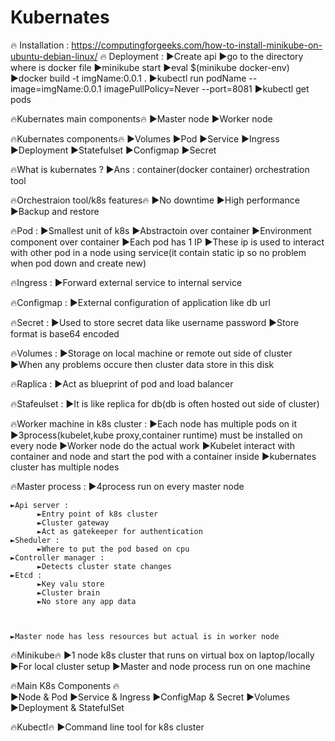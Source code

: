 # Kubernates

🔥 Installation : https://computingforgeeks.com/how-to-install-minikube-on-ubuntu-debian-linux/
🔥 Deployment : 
	►Create api
	►go to the directory where is docker file
	►minikube start
	►eval $(minikube docker-env)
	►docker build -t imgName:0.0.1 .
	►kubectl run podName --image=imgName:0.0.1 imagePullPolicy=Never --port=8081
	►kubectl get pods


🔥Kubernates main components🔥
	►Master node
	►Worker node


🔥Kubernates components🔥
	►Volumes
	►Pod
	►Service
	►Ingress
	►Deployment
	►Statefulset
	►Configmap
	►Secret



🔥What is kubernates ?
	►Ans : container(docker container) orchestration tool



 
🔥Orchestraion tool/k8s features🔥
	►No downtime
	►High performance
	►Backup and restore



🔥Pod : 
	►Smallest unit of k8s
	►Abstractoin over container
	►Environment component over container
	►Each pod has 1 IP
	►These ip is used to interact with other pod in a node using service(it contain static ip so no problem when pod down and create new)



🔥Ingress :
	►Forward external service to internal service



🔥Configmap :
	►External configuration of application like db url 



🔥Secret :
	►Used to store secret data like username password
	►Store format is base64 encoded


🔥Volumes :
	►Storage on local machine or remote out side of cluster
	►When any problems occure then cluster data store in this disk


🔥Raplica :
	►Act as blueprint of pod and load balancer


🔥Stafeulset :
	►It is like replica for db(db is often hosted out side of cluster)


🔥Worker machine in k8s cluster : 
	►Each node has multiple pods on it
	►3process(kubelet,kube proxy,container runtime) must be installed on every node
	►Worker node do the actual work
	►Kubelet interact with container and node and start the pod with a container inside
	►kubernates cluster has multiple nodes



🔥Master process : 
	►4process run on every master node
	
	
	
	►Api server :
		  ►Entry point of k8s cluster
		  ►Cluster gateway
		  ►Act as gatekeeper for authentication
	►Sheduler :
	  	  ►Where to put the pod based on cpu
	►Controller manager :
		  ►Detects cluster state changes
	►Etcd :
		  ►Key valu store
		  ►Cluster brain
		  ►No store any app data
		  
		  
		  
	►Master node has less resources but actual is in worker node


🔥Minikube🔥 
	►1 node k8s cluster that runs on virtual box on laptop/locally
	►For local cluster setup
	►Master and node process run on one machine



🔥Main K8s Components 🔥  
	►Node & Pod
	►Service & Ingress
	►ConfigMap & Secret
	►Volumes
	►Deployment & StatefulSet
	
	
🔥Kubectl🔥 
	►Command line tool for k8s cluster































